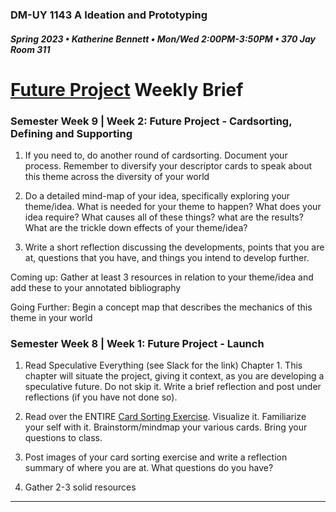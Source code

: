 ### DM-UY 1143 A Ideation and Prototyping
##### Spring 2023 • Katherine Bennett • Mon/Wed 2:00PM-3:50PM • 370 Jay Room 311

# [Future Project](Future.md) Weekly Brief

### Semester Week 9 | Week 2: Future Project - Cardsorting, Defining and Supporting

1. If you need to, do another round of cardsorting. Document your process. Remember to diversify your descriptor cards to speak about this theme across the diversity of your world

2. Do a detailed mind-map of your idea, specifically exploring your theme/idea. What is needed for your theme to happen? What does your idea require? What causes all of these things? what are the results? What are the trickle down effects of your theme/idea?

3.  Write a short reflection discussing the developments, points that you are at, questions that you have, and things you intend to develop further. 


Coming up: Gather at least 3 resources in relation to your theme/idea and add these to your annotated bibliography

Going Further: Begin a concept map that describes the mechanics of this theme in your world


### Semester Week 8 | Week 1: Future Project - Launch

1. Read Speculative Everything (see Slack for the link) Chapter 1. This chapter will situate the project, giving it context, as you are developing a speculative future. Do not skip it. Write a brief reflection and post under reflections (if you have not done so).


2. Read over the ENTIRE [Card Sorting Exercise](cardSortingExercise.md). Visualize it. Familiarize your self with it. Brainstorm/mindmap your various cards. Bring your questions to class.

3. Post images of your card sorting exercise and write a reflection summary of where you are at. What questions do you have?

4. Gather 2-3 solid resources




---

